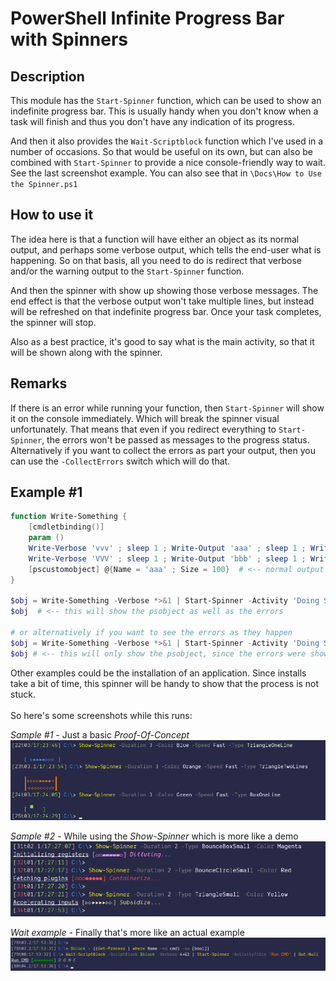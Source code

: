 # PowerShell Infinite Progress Bar with Spinners

## Description

This module has the `Start-Spinner` function, which can be used to show an indefinite progress bar.
This is usually handy when you don't know when a task will finish and thus you don't have any indication of its progress.
<br>

And then it also provides the `Wait-Scriptblock` function which I've used in a number of occasions. So that would be useful on its own, but can also be combined with `Start-Spinner` to provide a nice console-friendly way to wait. See the last screenshot example. You can also see that in `\Docs\How to Use the Spinner.ps1`

## How to use it

The idea here is that a function will have either an object as its normal output, and perhaps some verbose output, which tells the end-user what is happening.
So on that basis, all you need to do is redirect that verbose and/or the warning output to the `Start-Spinner` function. 

And then the spinner with show up showing those verbose messages. The end effect is that the verbose output won't take multiple lines, but instead will be refreshed on that indefinite progress bar. Once your task completes, the spinner will stop.

Also as a best practice, it's good to say what is the main activity, so that it will be shown along with the spinner.

## Remarks

If there is an error while running your function, then `Start-Spinner` will show it on the console immediately. Which will break the spinner visual unfortunately. That means that even if you redirect everything to `Start-Spinner`, the errors won't be passed as messages to the progress status.
Alternatively if you want to collect the errors as part your output, then you can use the `-CollectErrors` switch which will do that.

## Example #1

```PowerShell
function Write-Something {
    [cmdletbinding()]
    param ()
    Write-Verbose 'vvv' ; sleep 1 ; Write-Output 'aaa' ; sleep 1 ; Write-Error 'eee' ; sleep 1
    Write-Verbose 'VVV' ; sleep 1 ; Write-Output 'bbb' ; sleep 1 ; Write-Error 'EEE' ; sleep 1
    [pscustomobject] @{Name = 'aaa' ; Size = 100}  # <-- normal output
}

$obj = Write-Something -Verbose *>&1 | Start-Spinner -Activity 'Doing Stuff' -CollectErrors
$obj  # <-- this will show the psobject as well as the errors

# or alternatively if you want to see the errors as they happen
$obj = Write-Something -Verbose *>&1 | Start-Spinner -Activity 'Doing Stuff' -Type DotsSmall
$obj # <-- this will only show the psobject, since the errors were shown during the spinner output
```

Other examples could be the installation of an application.
Since installs take a bit of time, this spinner will be handy to show that the process is not stuck.
<br/><br/>
So here's some screenshots while this runs:  

_Sample #1_ - Just a basic _Proof-Of-Concept_
![Sample Spinners #1](./Docs/Screenshots/Sample_Spinners1.png)

_Sample #2_ - While using the _Show-Spinner_ which is more like a demo
![Sample Spinners #2](./Docs/Screenshots/Sample_Spinners2.png)

_Wait example_ - Finally that's more like an actual example
![Sample Spinners #3](./Docs/Screenshots/Sample_Wait1.png)